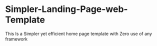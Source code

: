 # Simpler-Landing-Page-web-Template
This Is a Simpler yet efficient home page template with Zero use of any framework 
